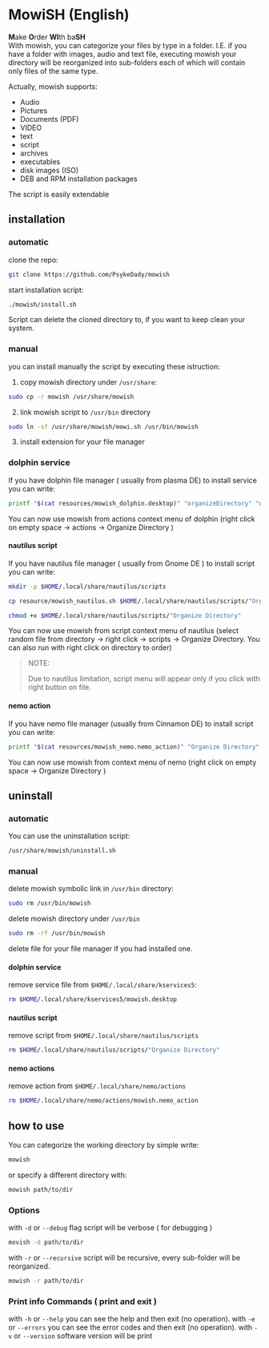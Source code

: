 # MowiSH (English)
**M**ake **O**rder **WI**th ba**SH**   
With mowish, you can categorize your files by type in a folder. I.E. if you have a folder with images, audio and text file, executing mowish your directory will be reorganized into sub-folders each of which will contain only files of the same type.

Actually, mowish supports: 

- Audio
- Pictures
- Documents (PDF)
- VIDEO
- text
- script
- archives
- executables
- disk images (ISO)
- DEB and RPM installation packages

The script is easily extendable
## installation

### automatic
clone the repo: 
```bash
git clone https://github.com/PsykeDady/mowish
```

start installation script: 
```bash
./mowish/install.sh
```

Script can delete the cloned directory to, if you want to keep clean your system.

### manual
you can install manually the script by executing these istruction:

1. copy mowish directory under `/usr/share`: 
```bash 
sudo cp -r mowish /usr/share/mowish 
```
2. link mowish script to `/usr/bin` directory  
```bash
sudo ln -sf /usr/share/mowish/mowi.sh /usr/bin/mowish
```
3. install extension for your file manager

### dolphin service
If you have dolphin file manager ( usually from plasma DE) to install service you can write:   
```bash
printf "$(cat resources/mowish_dolphin.desktop)" "organizeDirectory" "organizeDirectory" "Organize Directory" | tee $HOME/.local/share/kservices5/mowish.desktop
```

You can now use mowish from actions context menu of dolphin (right click on empty space &rarr; actions &rarr; Organize Directory )
#### nautilus script 

If you have nautilus file manager ( usually from Gnome DE ) to install script you can write: 

```bash 
mkdir -p $HOME/.local/share/nautilus/scripts

cp resource/mowish_nautilus.sh $HOME/.local/share/nautilus/scripts/"Organize Directory"

chmod +x $HOME/.local/share/nautilus/scripts/"Organize Directory"
```

You can now use mowish from script context menu of nautilus (select random file from directory &rarr; right click &rarr; scripts &rarr; Organize Directory. You can also run with right click on directory to order) 

> NOTE: 
> 
> Due to nautilus limitation, script menu will appear only if you click with right button on file. 

#### nemo action
If you have nemo file manager (usually from Cinnamon DE) to install script you can write: 

```bash
printf "$(cat resources/mowish_nemo.nemo_action)" "Organize Directory" "Organize Directory" | tee $HOME/.local/share/nemo/actions/mowish.nemo_action
```

You can now use mowish from context menu of nemo (right click on empty space &rarr; Organize Directory )
## uninstall 

### automatic
You can use the uninstallation script: 

```bash
/usr/share/mowish/uninstall.sh
```

### manual 

delete mowish symbolic link in `/usr/bin` directory:
```bash
sudo rm /usr/bin/mowish
```

delete mowish directory under `/usr/bin`
```bash
sudo rm -rf /usr/bin/mowish
```

delete file for your file manager if you had installed one.

#### dolphin service
remove service file from `$HOME/.local/share/kservices5`: 

```bash
rm $HOME/.local/share/kservices5/mowish.desktop
```
#### nautilus script
remove script from `$HOME/.local/share/nautilus/scripts`

```bash
rm $HOME/.local/share/nautilus/scripts/"Organize Directory"
```

#### nemo actions
remove action from `$HOME/.local/share/nemo/actions` 

```bash
rm $HOME/.local/share/nemo/actions/mowish.nemo_action
```

## how to use 

You can categorize the working directory by simple write: 

```bash
mowish
```

or specify a different directory with: 
```bash
mowish path/to/dir
```

### Options

with `-d` or `--debug` flag script will be verbose ( for debugging )
```bash
movish -d path/to/dir
```

with `-r` or `--recursive` script will be recursive, every sub-folder will be reorganized.
```bash
mowish -r path/to/dir
```

### Print info Commands ( print and exit )

with `-h` or `--help` you can see the help and then exit (no operation).
with `-e` or `--errors` you can see the error codes and then exit (no operation).
with `-v` or `--version` software version will be print 